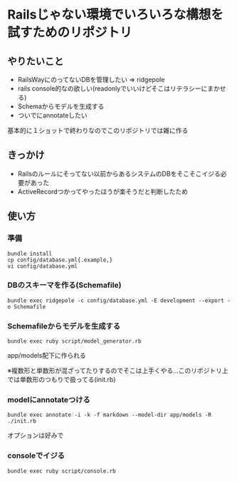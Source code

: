 # Railsじゃない環境でいろいろな構想を試すためのリポジトリ

## やりたいこと
 * RailsWayにのってないDBを管理したい => ridgepole
 * rails console的なの欲しい(readonlyでいいけどそこはリテラシーにまかせる)
  * Schemaからモデルを生成する
  * ついでにannotateしたい

基本的に１ショットで終わりなのでこのリポジトリでは雑に作る

## きっかけ
 * Railsのルールにそってない以前からあるシステムのDBをそこそこイジる必要があった
 * ActiveRecordつかってやったほうが楽そうだと判断したため

## 使い方

### 準備

```
bundle install
cp config/database.yml{.example,}
vi config/database.yml
```

### DBのスキーマを作る(Schemafile)

`bundle exec ridgepole -c config/database.yml -E development --export -o Schemafile`

### Schemafileからモデルを生成する

`bundle exec ruby script/model_generator.rb`

app/models配下に作られる

※複数形と単数形が混ざってたりするのでそこは上手くやる...このリポジトリ上では単数形のつもりで扱ってる(init.rb)


### modelにannotateつける

`bundle exec annotate -i -k -f markdown --model-dir app/models -R ./init.rb`

オプションは好みで

### consoleでイジる

`bundle exec ruby script/console.rb`
